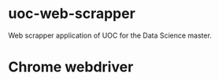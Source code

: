 # uoc-web-scrapper
Web scrapper application of UOC for the Data Science master. 

# Chrome webdriver